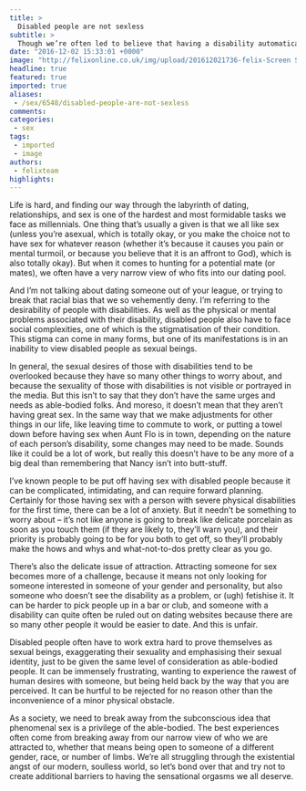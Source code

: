 ```yaml
---
title: >
  Disabled people are not sexless
subtitle: >
  Though we’re often led to believe that having a disability automatically leads to a sexless existence this couldn’t be further away from the truth. Through the veil of complexities and social awkwardness what often awaits is just another sexual being.
date: "2016-12-02 15:33:01 +0000"
image: "http://felixonline.co.uk/img/upload/201612021736-felix-Screen Shot 2016-12-02 at 17.36.00.png"
headline: true
featured: true
imported: true
aliases:
 - /sex/6548/disabled-people-are-not-sexless
comments:
categories:
 - sex
tags:
 - imported
 - image
authors:
 - felixteam
highlights:
---
```


Life is hard, and finding our way through the labyrinth of dating, relationships, and sex is one of the hardest and most formidable tasks we face as millennials. One thing that’s usually a given is that we all like sex (unless you’re asexual, which is totally okay, or you make the choice not to have sex for whatever reason (whether it’s because it causes you pain or mental turmoil, or because you believe that it is an affront to God), which is also totally okay). But when it comes to hunting for a potential mate (or mates), we often have a very narrow view of who fits into our dating pool.

And I’m not talking about dating someone out of your league, or trying to break that racial bias that we so vehemently deny. I’m referring to the desirability of people with disabilities. As well as the physical or mental problems associated with their disability, disabled people also have to face social complexities, one of which is the stigmatisation of their condition. This stigma can come in many forms, but one of its manifestations is in an inability to view disabled people as sexual beings.

In general, the sexual desires of those with disabilities tend to be overlooked because they have so many other things to worry about, and because the sexuality of those with disabilities is not visible or portrayed in the media. But this isn’t to say that they don’t have the same urges and needs as able-bodied folks. And moreso, it doesn’t mean that they aren’t having great sex.
In the same way that we make adjustments for other things in our life, like leaving time to commute to work, or putting a towel down before having sex when Aunt Flo is in town, depending on the nature of each person’s disability, some changes may need to be made. Sounds like it could be a lot of work, but really this doesn’t have to be any more of a big deal than remembering that Nancy isn’t into butt-stuff.

I’ve known people to be put off having sex with disabled people because it can be complicated, intimidating, and can require forward planning. Certainly for those having sex with a person with severe physical disabilities for the first time, there can be a lot of anxiety. But it needn’t be something to worry about – it’s not like anyone is going to break like delicate porcelain as soon as you touch them (if they are likely to, they’ll warn you), and their priority is probably going to be for you both to get off, so they’ll probably make the hows and whys and what-not-to-dos pretty clear as you go.

There’s also the delicate issue of attraction. Attracting someone for sex becomes more of a challenge, because it means not only looking for someone interested in someone of your gender and personality, but also someone who doesn’t see the disability as a problem, or (ugh) fetishise it. It can be harder to pick people up in a bar or club, and someone with a disability can quite often be ruled out on dating websites because there are so many other people it would be easier to date. And this is unfair.

Disabled people often have to work extra hard to prove themselves as sexual beings, exaggerating their sexuality and emphasising their sexual identity, just to be given the same level of consideration as able-bodied people. It can be immensely frustrating, wanting to experience the rawest of human desires with someone, but being held back by the way that you are perceived. It can be hurtful to be rejected for no reason other than the inconvenience of a minor physical obstacle.

As a society, we need to break away from the subconscious idea that phenomenal sex is a privilege of the able-bodied. The best experiences often come from breaking away from our narrow view of who we are attracted to, whether that means being open to someone of a different gender, race, or number of limbs. We’re all struggling through the existential angst of our modern, soulless world, so let’s bond over that and try not to create additional barriers to having the sensational orgasms we all deserve.
